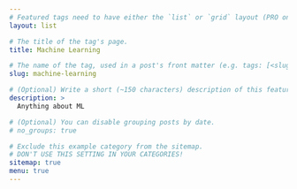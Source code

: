 ```yaml
---
# Featured tags need to have either the `list` or `grid` layout (PRO only).
layout: list

# The title of the tag's page.
title: Machine Learning

# The name of the tag, used in a post's front matter (e.g. tags: [<slug>]).
slug: machine-learning

# (Optional) Write a short (~150 characters) description of this featured tag.
description: >
  Anything about ML

# (Optional) You can disable grouping posts by date.
# no_groups: true

# Exclude this example category from the sitemap.
# DON'T USE THIS SETTING IN YOUR CATEGORIES!
sitemap: true
menu: true
---
```


